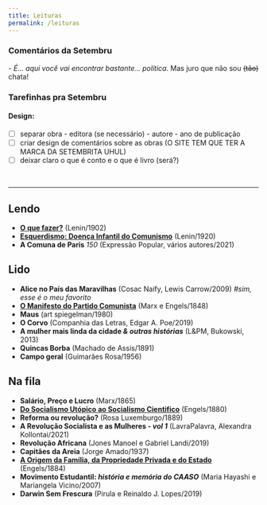```yaml
---
title: Leituras
permalink: /leituras
---
```


### Comentários da Setembru
*- É... aqui você vai encontrar bastante... política.* Mas juro que não sou ~~(tão)~~ chata!

### Tarefinhas pra Setembru

#### Design:
- [ ] separar obra - editora (se necessário) - autore - ano de publicação
- [ ] criar design de comentários sobre as obras (O SITE TEM QUE TER A MARCA DA SETEMBRITA UHUL)
- [ ] deixar claro o que é conto e o que é livro (será?)

<br>

---

## Lendo
- **[O que fazer?](https://www.marxists.org/portugues/lenin/1902/quefazer/index.htm)** (Lenin/1902)
- **[Esquerdismo: Doença Infantil do Comunismo](https://www.marxists.org/portugues/lenin/1920/esquerdismo/index.htm)** (Lenin/1920)
- **A Comuna de Paris** *150* (Expressão Popular, vários autores/2021)

## Lido

- **Alice no País das Maravilhas** (Cosac Naify, Lewis Carrow/2009) *#sim, esse é o meu favorito*
- **[O Manifesto do Partido Comunista](https://www.marxists.org/portugues/marx/1848/ManifestoDoPartidoComunista/index.htm)** (Marx e Engels/1848)
- **Maus** (art spiegelman/1980)
- **O Corvo** (Companhia das Letras, Edgar A. Poe/2019)
- **A mulher mais linda da cidade *& outras histórias*** (L&PM, Bukowski, 2013)
- **Quincas Borba** (Machado de Assis/1891)
- **Campo geral** (Guimarães Rosa/1956)

## Na fila

- **Salário, Preço e Lucro** (Marx/1865)
- **[Do Socialismo Utópico ao Socialismo Cientifico](https://www.marxists.org/portugues/marx/1880/socialismo/index.htm)** (Engels/1880)
- **Reforma ou revolução?** (Rosa Luxemburgo/1889)
- **A Revolução Socialista e as Mulheres - *vol 1*** (LavraPalavra, Alexandra Kollontai/2021)
- **Revolução Africana** (Jones Manoel e Gabriel Landi/2019)
- **Capitães da Areia** (Jorge Amado/1937)
- **[A Origem da Família, da Propriedade Privada e do Estado](https://www.marxists.org/portugues/marx/1884/origem/index.htm)** (Engels/1884)
- **Movimento Estudantil: *história e memória do CAASO*** (Maria Hayashi e Mariangela Vicino/2007)
- **Darwin Sem Frescura** (Pirula e Reinaldo J. Lopes/2019)
